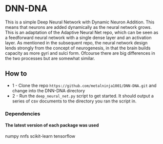 # DNN-DNA
This is a simple Deep Neural Network with Dynamic Neuron Addition. This means that neurons are added dynamically as the neural network grows. This is an adaptation of the Adaptive Neural Net repo, which can be seen as a feedforward neural network with a single dense layer and an activation layer. As mentioned in the subsequent repo, the neural network design lends strongly from the concept of neurogenesis, in that the brain builds capacity as more gyri and sulci form. Ofcourse there are big differences in the two processes but are somewhat similar. 

## How to
- 1 - Clone the repo `https://github.com/metalninja1001/DNN-DNA.git` and change into the DNN-DNA directory
- 2 - Run the `deep_neural_net.py` script to get started. It should output a series of csv documents to the directory you ran the script in.  


### Dependencies
#### The latest version of each package was used
numpy
nnfs
scikit-learn
tensorflow
